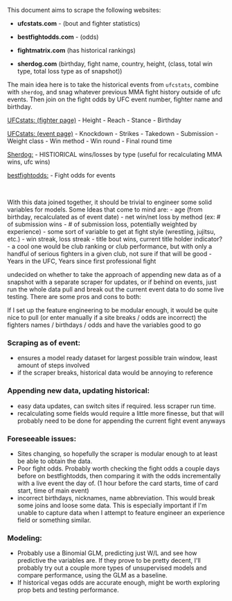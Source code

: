 This document aims to scrape the following websites:

-   <b>ufcstats.com</b> - (bout and fighter statistics)

-   <b>bestfightodds.com</b> - (odds)

-   <b>fightmatrix.com</b> (has historical rankings)

-   <b>sherdog.com</b> (birthday, fight name, country, height, (class,
    total win type, total loss type as of snapshot))

The main idea here is to take the historical events from `ufcstats`,
combine with `sherdog`, and snag whatever previous MMA fight history
outside of ufc events. Then join on the fight odds by UFC event number,
fighter name and birthday.

<u>UFCstats: (fighter page)</u> - Height - Reach - Stance - Birthday

<u>UFCstats: (event page)</u> - Knockdown - Strikes - Takedown -
Submission - Weight class - Win method - Win round - Final round time

<u>Sherdog:</u> - HISTIORICAL wins/losses by type (useful for
recalculating MMA wins, ufc wins)

<u>bestfightodds:</u> - Fight odds for events

<br>

With this data joined together, it should be trivial to engineer some
solid variables for models. Some Ideas that come to mind are: - age
(from birthday, recalculated as of event date) - net win/net loss by
method (ex: \# of submission wins - \# of submission loss, potentially
weighted by experience) - some sort of variable to get at fight style
(wrestling, jujitsu, etc.) - win streak, loss streak - title bout wins,
current title holder indicator? - a cool one would be club ranking or
club performance, but with only a handful of serious fighters in a given
club, not sure if that will be good - Years in the UFC, Years since
first professional fight

undecided on whether to take the approach of appending new data as of a
snapshot with a separate scraper for updates, or if behind on events,
just run the whole data pull and break out the current event data to do
some live testing. There are some pros and cons to both:

If I set up the feature engineering to be modular enough, it would be
quite nice to pull (or enter manually if a site breaks / odds are
incorrect) the fighters names / birthdays / odds and have the variables
good to go

### Scraping as of event:

-   ensures a model ready dataset for largest possible train window,
    least amount of steps involved
-   if the scraper breaks, historical data would be annoying to
    reference

### Appending new data, updating historical:

-   easy data updates, can switch sites if required. less scraper run
    time.
-   recalculating some fields would require a little more finesse, but
    that will probably need to be done for appending the current fight
    event anyways

### Foreseeable issues:

-   Sites changing, so hopefully the scraper is modular enough to at
    least be able to obtain the data.
-   Poor fight odds. Probably worth checking the fight odds a couple
    days before on bestfightodds, then comparing it with the odds
    incrementally with a live event the day of. (1 hour before the card
    starts, time of card start, time of main event)
-   incorrect birthdays, nicknames, name abbreviation. This would break
    some joins and loose some data. This is especially important if I'm
    unable to capture data when I attempt to feature engineer an
    experience field or something similar.

### Modeling:

-   Probably use a Binomial GLM, predicting just W/L and see how
    predictive the variables are. If they prove to be pretty decent,
    I'll probably try out a couple more types of unsupervised models and
    compare performance, using the GLM as a baseline.
-   If historical vegas odds are accurate enough, might be worth
    exploring prop bets and testing performance.
